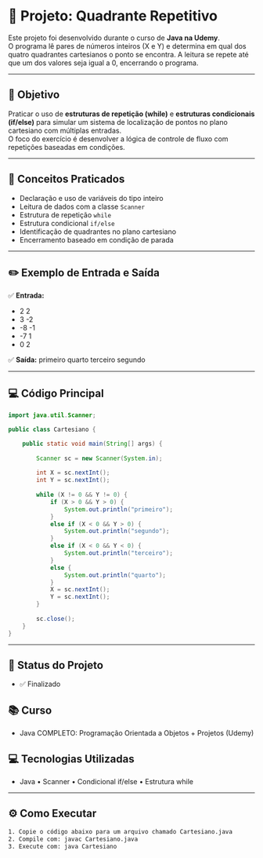# 🧭 Projeto: Quadrante Repetitivo

Este projeto foi desenvolvido durante o curso de **Java na Udemy**.  
O programa lê pares de números inteiros (X e Y) e determina em qual dos quatro quadrantes cartesianos o ponto se encontra. A leitura se repete até que um dos valores seja igual a 0, encerrando o programa.

---

## 🎯 Objetivo

Praticar o uso de **estruturas de repetição (while)** e **estruturas condicionais (if/else)** para simular um sistema de localização de pontos no plano cartesiano com múltiplas entradas.  
O foco do exercício é desenvolver a lógica de controle de fluxo com repetições baseadas em condições.

---

## 📘 Conceitos Praticados

- Declaração e uso de variáveis do tipo inteiro
- Leitura de dados com a classe `Scanner`
- Estrutura de repetição `while`
- Estrutura condicional `if/else`
- Identificação de quadrantes no plano cartesiano
- Encerramento baseado em condição de parada

---

## ✏️ Exemplo de Entrada e Saída

✅ **Entrada:**
- 2 2
- 3 -2
- -8 -1
- -7 1
- 0 2

✅ **Saída:**
primeiro
quarto
terceiro
segundo

---

## 💻 Código Principal

```java
import java.util.Scanner;

public class Cartesiano {

	public static void main(String[] args) {
		
		Scanner sc = new Scanner(System.in);
		
		int X = sc.nextInt();
		int Y = sc.nextInt();
		
		while (X != 0 && Y != 0) {
			if (X > 0 && Y > 0) {
				System.out.println("primeiro");
			}
			else if (X < 0 && Y > 0) {
				System.out.println("segundo");
			}
			else if (X < 0 && Y < 0) {
				System.out.println("terceiro");
			}
			else {
				System.out.println("quarto");
			}
			X = sc.nextInt();
			Y = sc.nextInt();
		}
		
		sc.close();
	}
}
```

---

## 📌 Status do Projeto
- ✅ Finalizado

## 📚 Curso
- Java COMPLETO: Programação Orientada a Objetos + Projetos (Udemy)

## 💻 Tecnologias Utilizadas
- Java • Scanner • Condicional if/else • Estrutura while
  
---

## ⚙️ Como Executar

```bash
1. Copie o código abaixo para um arquivo chamado Cartesiano.java
2. Compile com: javac Cartesiano.java
3. Execute com: java Cartesiano
